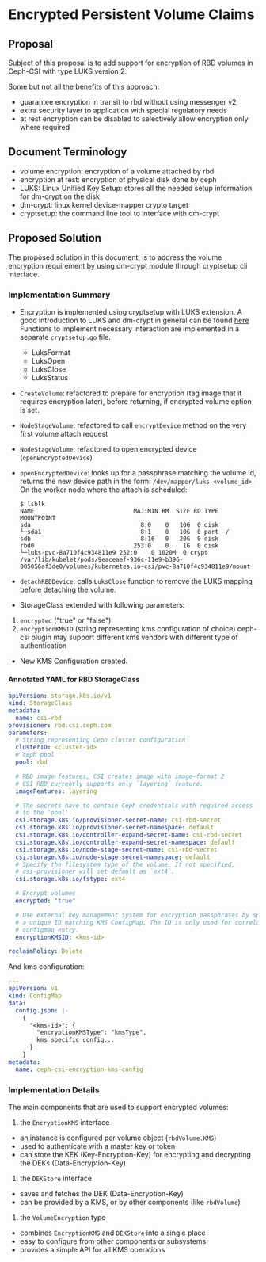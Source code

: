 # Encrypted Persistent Volume Claims

## Proposal

Subject of this proposal is to add support for encryption of RBD volumes in
Ceph-CSI with type LUKS version 2.

Some but not all the benefits of this approach:

* guarantee encryption in transit to rbd without using messenger v2
* extra security layer to application with special regulatory needs
* at rest encryption can be disabled to selectively allow encryption only where
  required

## Document Terminology

* volume encryption: encryption of a volume attached by rbd
* encryption at rest: encryption of physical disk done by ceph
* LUKS: Linux Unified Key Setup: stores all the needed setup information for
  dm-crypt on the disk
* dm-crypt: linux kernel device-mapper crypto target
* cryptsetup: the command line tool to interface with dm-crypt

## Proposed Solution

The proposed solution in this document, is to address the volume encryption
requirement by using dm-crypt module through cryptsetup cli interface.

### Implementation Summary

* Encryption is implemented using cryptsetup with LUKS extension. A good
  introduction to LUKS and dm-crypt in general can be found
  [here](https://wiki.archlinux.org/index.php/Dm-crypt/Device_encryption#Encrypting_devices_with_cryptsetup)
  Functions to implement necessary interaction are implemented in a separate
  `cryptsetup.go` file.
   * LuksFormat
   * LuksOpen
   * LuksClose
   * LuksStatus

* `CreateVolume`: refactored to prepare for encryption (tag image that it
  requires encryption later), before returning, if encrypted volume option is
  set.
* `NodeStageVolume`: refactored to call `encryptDevice` method on the very first
  volume attach request
* `NodeStageVolume`: refactored to open encrypted device (`openEncryptedDevice`)
* `openEncryptedDevice`: looks up for a passphrase matching the volume id,
  returns the new device path in the form: `/dev/mapper/luks-<volume_id>`. On
  the worker node where the attach is scheduled:

  ```shell
  $ lsblk
  NAME                            MAJ:MIN RM  SIZE RO TYPE  MOUNTPOINT
  sda                               8:0    0   10G  0 disk
  └─sda1                            8:1    0   10G  0 part  /
  sdb                               8:16   0   20G  0 disk
  rbd0                            253:0    0    1G  0 disk
  └─luks-pvc-8a710f4c934811e9 252:0    0 1020M  0 crypt /var/lib/kubelet/pods/9eaceaef-936c-11e9-b396-005056af3de0/volumes/kubernetes.io~csi/pvc-8a710f4c934811e9/mount
  ```

* `detachRBDDevice`: calls `LuksClose` function to remove the LUKS mapping
  before detaching the volume.

* StorageClass extended with following parameters:
 1. `encrypted` ("true" or "false")
 2. `encryptionKMSID` (string representing kms configuration of choice)
    ceph-csi plugin may support different kms vendors with different type of
    authentication

* New KMS Configuration created.

#### Annotated YAML for RBD StorageClass

```yaml
apiVersion: storage.k8s.io/v1
kind: StorageClass
metadata:
  name: csi-rbd
provisioner: rbd.csi.ceph.com
parameters:
  # String representing Ceph cluster configuration
  clusterID: <cluster-id>
  # ceph pool
  pool: rbd

  # RBD image features, CSI creates image with image-format 2
  # CSI RBD currently supports only `layering` feature.
  imageFeatures: layering

  # The secrets have to contain Ceph credentials with required access
  # to the 'pool'.
  csi.storage.k8s.io/provisioner-secret-name: csi-rbd-secret
  csi.storage.k8s.io/provisioner-secret-namespace: default
  csi.storage.k8s.io/controller-expand-secret-name: csi-rbd-secret
  csi.storage.k8s.io/controller-expand-secret-namespace: default
  csi.storage.k8s.io/node-stage-secret-name: csi-rbd-secret
  csi.storage.k8s.io/node-stage-secret-namespace: default
  # Specify the filesystem type of the volume. If not specified,
  # csi-provisioner will set default as `ext4`.
  csi.storage.k8s.io/fstype: ext4

  # Encrypt volumes
  encrypted: "true"

  # Use external key management system for encryption passphrases by specifying
  # a unique ID matching KMS ConfigMap. The ID is only used for correlation to
  # configmap entry.
  encryptionKMSID: <kms-id>

reclaimPolicy: Delete
```

And kms configuration:

```yaml
---
apiVersion: v1
kind: ConfigMap
data:
  config.json: |-
    {
      "<kms-id>": {
        "encryptionKMSType": "kmsType",
        kms specific config...
      }
    }
metadata:
  name: ceph-csi-encryption-kms-config
```

### Implementation Details

The main components that are used to support encrypted volumes:

1. the `EncryptionKMS` interface

* an instance is configured per volume object (`rbdVolume.KMS`)
* used to authenticate with a master key or token
* can store the KEK (Key-Encryption-Key) for encrypting and decrypting the
  DEKs (Data-Encryption-Key)

1. the `DEKStore` interface

* saves and fetches the DEK (Data-Encryption-Key)
* can be provided by a KMS, or by other components (like `rbdVolume`)

1. the `VolumeEncryption` type

* combines `EncryptionKMS` and `DEKStore` into a single place
* easy to configure from other components or subsystems
* provides a simple API for all KMS operations
